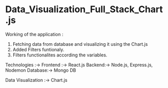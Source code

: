 # Data_Visualization_Full_Stack_Chart.js
Working of the application :
1) Fetching data from database and visualizing it using the Chart.js
2) Added Filters funtionaly.
3) Filters functionalites according the variables.


Technologies :->
Frontend :-> React.js
Backend:-> Node.js, Express.js, Nodemon
Database:-> Mongo DB

Data Visualization :->
Chart.js
